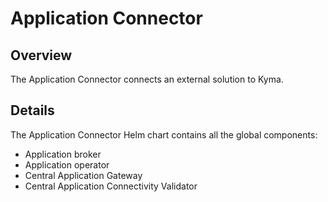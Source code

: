 # Application Connector

## Overview

The Application Connector connects an external solution to Kyma.

## Details

The Application Connector Helm chart contains all the global components:
- Application broker
- Application operator
- Central Application Gateway
- Central Application Connectivity Validator


